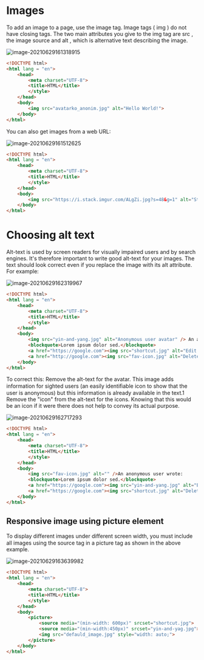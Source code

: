 # Images

To add an image to a page, use the image tag.
Image tags ( img ) do not have closing tags. The two main attributes you give to the img tag are src , the image source
and alt , which is alternative text describing the image.

![image-20210629161318915](/home/aidyn/snap/typora/39/.config/Typora/typora-user-images/image-20210629161318915.png)

```html
<!DOCTYPE html>
<html lang = "en">
    <head>
        <meta charset="UTF-8">
        <title>HTML</title>
        </style>
    </head>
    <body>
        <img src="avatarko_anonim.jpg" alt="Hello World!">
    </body>
</html>
```

You can also get images from a web URL:



![image-20210629161512625](/home/aidyn/snap/typora/39/.config/Typora/typora-user-images/image-20210629161512625.png)

```html
<!DOCTYPE html>
<html lang = "en">
    <head>
        <meta charset="UTF-8">
        <title>HTML</title>
        </style>
    </head>
    <body>
        <img src="https://i.stack.imgur.com/ALgZi.jpg?s=48&g=1" alt="StackOverflow user Caleb Kleveter">
    </body>
</html>
```

# Choosing alt text

Alt-text is used by screen readers for visually impaired users and by search engines. It's therefore important to
write good alt-text for your images.
The text should look correct even if you replace the image with its alt attribute. For example:

![image-20210629162319967](/home/aidyn/snap/typora/39/.config/Typora/typora-user-images/image-20210629162319967.png)

```html
<!DOCTYPE html>
<html lang = "en">
    <head>
        <meta charset="UTF-8">
        <title>HTML</title>
        </style>
    </head>
    <body>
        <img src="yin-and-yang.jpg" alt="Anonymous user avatar" /> An anonymous user wrote:
        <blockquote>Lorem ipsum dolor sed.</blockquote>
        <a href="https://google.com"><img src="shortcut.jpg" alt="Edit icon" /></a> /
        <a href="http://google.com"><img src="fav-icon.jpg" alt="Delete icon"></a>
    </body>
</html>
```

To correct this:
Remove the alt-text for the avatar. This image adds information for sighted users (an easily identiﬁable icon
to show that the user is anonymous) but this information is already available in the text.1
Remove the "icon" from the alt-text for the icons. Knowing that this would be an icon if it were there does not
help to convey its actual purpose.

![image-20210629162717293](/home/aidyn/snap/typora/39/.config/Typora/typora-user-images/image-20210629162717293.png)

```html
<!DOCTYPE html>
<html lang = "en">
    <head>
        <meta charset="UTF-8">
        <title>HTML</title>
        </style>
    </head>
    <body>
        <img src="fav-icon.jpg" alt="" />An anonymous user wrote:
        <blockquote>Lorem ipsum dolor sed.</blockquote>
        <a href="https://google.com"><img src="yin-and-yang.jpg" alt="Edit"></a>
        <a href="https://google.com"><img src="shortcut.jpg" alt="Delete"></a>
    </body>
</html>
```

## Responsive image using picture element

To display diﬀerent images under diﬀerent screen width, you must include all images using the source tag in a
picture tag as shown in the above example.

![image-20210629163639982](/home/aidyn/snap/typora/39/.config/Typora/typora-user-images/image-20210629163639982.png)

```html
<!DOCTYPE html>
<html lang = "en">
    <head>
        <meta charset="UTF-8">
        <title>HTML</title>
        </style>
    </head>
    <body>
        <picture>
            <source media="(min-width: 600px)" srcset="shortcut.jpg">
            <source media="(min-width:450px)" srcset="yin-and-yag.jpg">
            <img src="defauld_image.jpg" style="width: auto;">
        </picture>
    </body>
</html>
```

